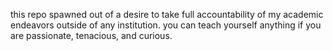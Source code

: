 this repo spawned out of a desire to take full accountability of my academic endeavors outside of any institution. you can teach yourself anything if you are passionate, tenacious, and curious.
